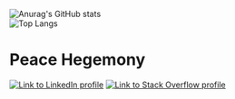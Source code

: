 ![Anurag's GitHub stats](https://github-readme-stats.vercel.app/api?username=Tornacyclo&count_private=true&show_icons=true&title_color=0F52BA&text_color=0F52BA&icon_color=0F52BA&border_color=0F52BA&border_radius=5)
<br>
![Top Langs](https://github-readme-stats.vercel.app/api/top-langs/?username=Tornacyclo&langs_count=8)


# Peace Hegemony

[![Link to LinkedIn profile](https://img.shields.io/badge/-LinkedIn-black.svg?style=flat-square&logo=linkedin&colorB=555)](https://linkedin.com/in/yourusername)
[![Link to Stack Overflow profile](https://img.shields.io/badge/-Stack%20Overflow-FE7A16.svg?style=flat-square&logo=stack-overflow&colorB=FE7A16)](https://stackoverflow.com/users/yourid)
